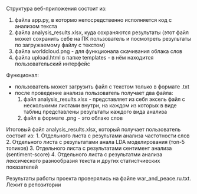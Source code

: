 Структура веб-приложения состоит из:
1. файла app.py, в котормо непосредственно исполняется код с анализом текста
2. файла analysis_results.xlsx, куда сохраняются результаты (этот файл может сохранить себе на ПК пользователь и посмотреть результаты по загружаемому файлу с текстом)
3. файла worldcloud.png - для функционала скачивания облака слов
4. файла upload.html в папке templates - в нём находится пользовательский интерфейс

Функционал:
* пользователь может загрузить файл с текстом только в формате .txt
* после проведение анализа пользователь получает два файла:
    1. файл analysis_results.xlsx - представляет из себя эксель файл с несколькими листами внутри, на каждом из которых в виде таблиц представлены результаты каждого
    вида анализа
    2. файл в формате .png - это облако слов

 Итоговый файл analysis_results.xlsx, который получает пользователь состоит из:
     1. Отдельного листа с результами анализа частотности слов
     2. Отдельного листа с результатами анала LDA моделирования (топ-5 топиков)
     3. Отдельного листа с результатами сентимент анализа (sentiment-score)
     4. Отдельного листа с результатми анализа лексического разнообразия текста и других статистчиеских показателей

Результаты работы проекта проверялись на файле war_and_peace.ru.txt. Лежит в репозитории
